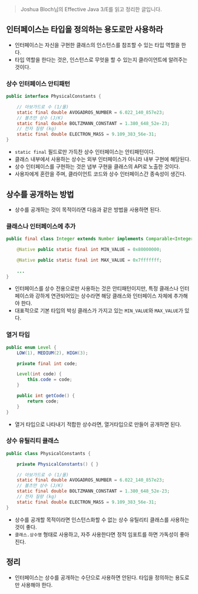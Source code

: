 > Joshua Bloch님의 Effective Java 3/E를 읽고 정리한 글입니다.
> 

## 인터페이스는 타입을 정의하는 용도로만 사용하라

- 인터페이스는 자신을 구현한 클래스의 인스턴스를 참조할 수 있는 타입 역할을 한다.
- 타입 역할을 한다는 것은, 인스턴스로 무엇을 할 수 있는지 클라이언트에 알려주는 것이다.

### 상수 인터페이스 안티패턴

```java
public interface PhysicalConstants {

    // 아보가드로 수 (1/몰)
    static final double AVOGADROS_NUMBER = 6.022_140_857e23;
    // 볼츠만 상수 (J/K)
    static final double BOLTZMANN_CONSTANT = 1.380_648_52e-23;
    // 전자 질량 (kg)
    static final double ELECTRON_MASS = 9.109_383_56e-31;
}
```

- `static final` 필드로만 가득찬 상수 인터페이스는 안티패턴이다.
- 클래스 내부에서 사용하는 상수는 외부 인터페이스가 아니라 내부 구현에 해당된다.
- 상수 인터페이스를 구현하는 것은 냅부 구현을 클래스의 API로 노출한 것이다.
- 사용자에게 혼란을 주며, 클라이언트 코드와 상수 인터페이스간 종속성이 생긴다.

## 상수를 공개하는 방법

- 상수를 공개하는 것이 목적이라면 다음과 같은 방법을 사용하면 된다.

### 클래스나 인터페이스에 추가

```java
public final class Integer extends Number implements Comparable<Integer> {

    @Native public static final int MIN_VALUE = 0x80000000;

    @Native public static final int MAX_VALUE = 0x7fffffff;
		
    ...
}
```

- 인터페이스를 상수 전용으로만 사용하는 것은 안티패턴이지만, 특정 클래스나 인터페이스와 강하게 연관되어있는 상수라면 해당 클래스와 인터페이스 자체에 추가해야 한다.
- 대표적으로 기본 타입의 박싱 클래스가 가지고 있는 `MIN_VALUE`와 `MAX_VALUE`가 있다.

### 열거 타입

```java
public enum Level {
    LOW(1), MEDIUM(2), HIGH(3);

    private final int code;

    Level(int code) {
        this.code = code;
    }

    public int getCode() {
        return code;
    }
}
```

- 열거 타입으로 나타내기 적합한 상수라면, 열거타입으로 만들어 공개하면 된다.

### 상수 유틸리티 클래스

```java
public class PhysicalConstants {

    private PhysicalConstants() { }

    // 아보가드로 수 (1/몰)
    static final double AVOGADROS_NUMBER = 6.022_140_857e23;
    // 볼츠만 상수 (J/K)
    static final double BOLTZMANN_CONSTANT = 1.380_648_52e-23;
    // 전자 질량 (kg)
    static final double ELECTRON_MASS = 9.109_383_56e-31;
}
```

- 상수를 공개할 목적이라면 인스턴스화할 수 없는 상수 유틸리티 클래스를 사용하는 것이 좋다.
- `클래스.상수명` 형태로 사용하고, 자주 사용한다면 정적 임포트를 하면 가독성이 좋아진다.

## 정리

- 인터페이스는 상수를 공개하는 수단으로 사용하면 안된다. 타입을 정의하는 용도로만 사용해야 한다.